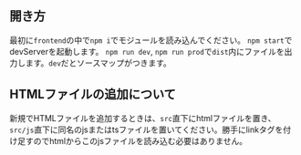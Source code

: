 ## 開き方
最初に`frontend`の中で`npm i`でモジュールを読み込んでください。
`npm start`でdevServerを起動します。
`npm run dev`, `npm run prod`で`dist`内にファイルを出力します。`dev`だとソースマップがつきます。

## HTMLファイルの追加について
新規でHTMLファイルを追加するときは、`src`直下にhtmlファイルを置き、`src/js`直下に同名のjsまたはtsファイルを置いてください。勝手にlinkタグを付け足すのでhtmlからこのjsファイルを読み込む必要はありません。
